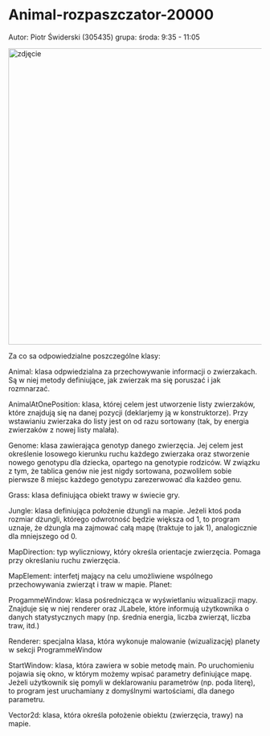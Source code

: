 # Animal-rozpaszczator-20000
Autor: Piotr Świderski (305435) grupa:  środa: 9:35 - 11:05

<img width="590" alt="zdjęcie" src="https://user-images.githubusercontent.com/58508596/71313306-ececd780-2436-11ea-8ce5-80a2b8821f98.png">


Za co sa odpowiedzialne poszczególne klasy:

Animal:
klasa odpwiedzialna za przechowywanie informacji o zwierzakach. Są w niej metody definiujące, jak zwierzak ma się poruszać i jak rozmnarzać.

AnimalAtOnePosition:
klasa, której celem jest utworzenie listy zwierzaków, które znajdują się na danej pozycji (deklarjemy ją w konstruktorze). Przy wstawianiu zwierzaka do listy jest on od razu sortowany (tak, by energia zwierzaków z nowej listy malała).

Genome:
klasa zawierająca genotyp danego zwierzęcia. Jej celem jest określenie losowego kierunku ruchu każdego zwierzaka oraz stworzenie nowego genotypu dla dziecka, opartego na genotypie rodziców. W związku z tym, że tablica genów nie jest nigdy sortowana, pozwolilem sobie pierwsze 8 miejsc każdego genotypu zarezerwować dla każdeo genu.

Grass:
klasa definiująca obiekt trawy w świecie gry.

Jungle:
klasa definiująca położenie dżungli na mapie. Jeżeli ktoś poda rozmiar dżungli, którego odwrotność będzie większa od 1, to program uznaje, że dżungla ma zajmować całą mapę (traktuje to jak 1), analogicznie dla mniejszego od 0.

MapDirection:
typ wyliczniowy, który określa orientacje zwierzęcia. Pomaga przy określaniu ruchu zwierzęcia.

MapElement:
interfetj mający na celu umożliwiene wspólnego przechowywania zwierząt i traw w mapie.
Planet:

ProgammeWindow:
klasa pośrednicząca w wyświetlaniu wizualizacji mapy. Znajduje się w niej renderer oraz JLabele, które informują użytkownika o danych statystycznych mapy (np. średnia energia, liczba zwierząt, liczba traw, itd.)

Renderer:
specjalna klasa, która wykonuje malowanie (wizualizację) planety w sekcji ProgrammeWindow

StartWindow:
klasa, która zawiera w sobie metodę main. Po uruchomieniu pojawia się okno, w którym możemy wpisać parametry definiujące mapę. Jeżeli użytkownik się pomyli w deklarowaniu parametrów (np. poda literę), to program jest uruchamiany z domyślnymi wartościami, dla danego parametru.

Vector2d:
klasa, która określa położenie obiektu (zwierzęcia, trawy) na mapie.

